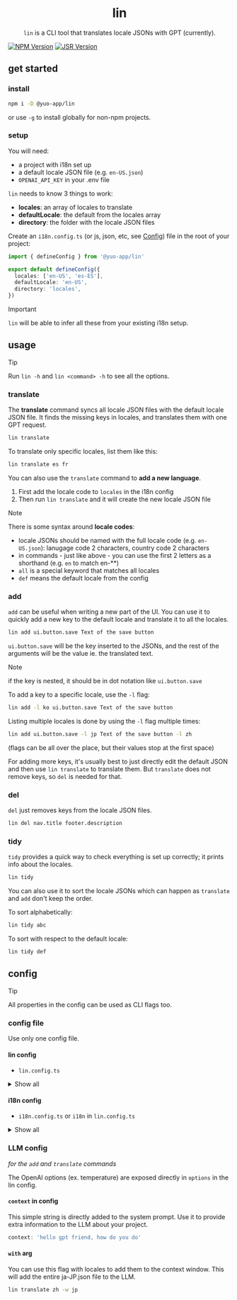 <h1 align="center">lin</h1>
<p align="center">
  <code>lin</code> is a CLI tool that translates locale JSONs with GPT (currently).
</p>

[![NPM Version](https://img.shields.io/npm/v/%40yuo-app%2Flin?color=red)](https://www.npmjs.com/package/%40yuo-app%2Flin)
[![JSR Version](https://img.shields.io/jsr/v/%40yuo/lin?color=yellow)](https://jsr.io/%40yuo/lin)

## get started

### install

```bash
npm i -D @yuo-app/lin
```

or use `-g` to install globally for non-npm projects.

### setup

You will need:

- a project with i18n set up
- a default locale JSON file (e.g. `en-US.json`)
- `OPENAI_API_KEY` in your .env file

`lin` needs to know 3 things to work:

- **locales**: an array of locales to translate
- **defaultLocale**: the default from the locales array
- **directory**: the folder with the locale JSON files

Create an `i18n.config.ts` (or js, json, etc, see [Config](#config)) file in the root of your project:

```ts
import { defineConfig } from '@yuo-app/lin'

export default defineConfig({
  locales: ['en-US', 'es-ES'],
  defaultLocale: 'en-US',
  directory: 'locales',
})
```

> [!IMPORTANT]
> `lin` will be able to infer all these from your existing i18n setup.

## usage

> [!TIP]
> Run `lin -h` and `lin <command> -h` to see all the options.

### translate

The **translate** command syncs all locale JSON files with the default locale JSON file. It finds the missing keys in locales, and translates them with one GPT request.

```bash
lin translate
```

To translate only specific locales, list them like this:

```bash
lin translate es fr
```

You can also use the `translate` command to **add a new language**.

1. First add the locale code to `locales` in the i18n config
2. Then run `lin translate` and it will create the new locale JSON file

> [!NOTE]
> There is some syntax around **locale codes**:
>
> - locale JSONs should be named with the full locale code (e.g. `en-US.json`): lanugage code 2 characters, country code 2 characters
> - in commands - just like above - you can use the first 2 letters as a shorthand (e.g. `en` to match en-**)
> - `all` is a special keyword that matches all locales
> - `def` means the default locale from the config

### add

`add` can be useful when writing a new part of the UI. You can use it to quickly add a new key to the default locale and translate it to all the locales.

```bash
lin add ui.button.save Text of the save button
```

`ui.button.save` will be the key inserted to the JSONs, and the rest of the arguments will be the value ie. the translated text.

> [!NOTE]
> if the key is nested, it should be in dot notation like `ui.button.save`

To add a key to a specific locale, use the `-l` flag:

```bash
lin add -l ko ui.button.save Text of the save button
```

Listing multiple locales is done by using the `-l` flag multiple times:

```bash
lin add ui.button.save -l jp Text of the save button -l zh
```

(flags can be all over the place, but their values stop at the first space)

For adding more keys, it's usually best to just directly edit the default JSON and then use `lin translate` to translate them. But `translate` does not remove keys, so `del` is needed for that.

### del

`del` just removes keys from the locale JSON files.

```bash
lin del nav.title footer.description
```

### tidy

`tidy` provides a quick way to check everything is set up correctly; it prints info about the locales.

```bash
lin tidy
```

You can also use it to sort the locale JSONs which can happen as `translate` and `add` don't keep the order.

To sort alphabetically:

```bash
lin tidy abc
```

To sort with respect to the default locale:

```bash
lin tidy def
```

## config

> [!TIP]
> All properties in the config can be used as CLI flags too.

### config file

Use only one config file.

#### lin config

- `lin.config.ts`

<details>
<summary>Show all</summary>

- `lin.config.{ts, mts, cts, js, mjs, cjs, json, ∅}`
- `.linrc.{ts, mts, cts, js, mjs, cjs, json, ∅}`
- `lin` in `package.json`
- `lin` in your vite or nuxt config

</details>

#### i18n config

- `i18n.config.ts` or `i18n` in `lin.config.ts`

<details>
<summary>Show all</summary>

- `i18n` in lin config
- `i18n.config.{ts, mts, cts, js, mjs, cjs, json, ∅}`
- `.i18nrc.{ts, mts, cts, js, mjs, cjs, json, ∅}`
- `lin.i18n` in `package.json`
- `lin.i18n` in your vite or nuxt config

</details>

### LLM config

*for the `add` and `translate` commands*

The OpenAI options (ex. temperature) are exposed directly in `options` in the lin config.

#### `context` in config

This simple string is directly added to the system prompt. Use it to provide extra information to the LLM about your project.

```ts
context: 'hello gpt friend, how do you do'
```

#### `with` arg

You can use this flag with locales to add them to the context window.
This will add the entire ja-JP.json file to the LLM.

```bash
lin translate zh -w jp
```
